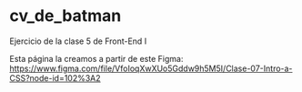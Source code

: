 # cv_de_batman

Ejercicio de la clase 5 de Front-End I

Esta página la creamos a partir de este Figma: https://www.figma.com/file/VfoIoqXwXUo5Gddw9h5M5I/Clase-07-Intro-a-CSS?node-id=102%3A2